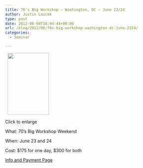 ```yaml
---
title: 70’s Big Workshop – Washington, DC – June 23/24
author: Justin Lascek
type: post
date: 2012-06-08T18:04:44+00:00
url: /blog/2012/06/70s-big-workshop-washington-dc-june-2324/
categories:
  - Seminar

---
```

<div id="attachment_6966" style="width: 143px" class="wp-caption alignleft">
  <a href="/2012/06/DCFlier.jpg"><img aria-describedby="caption-attachment-6966" data-attachment-id="6966" data-permalink="/blog/2012/06/70s-big-workshop-washington-dc-june-2324/dcflier/" data-orig-file="/2012/06/DCFlier.jpg" data-orig-size="480,720" data-comments-opened="1" data-image-meta="{&quot;aperture&quot;:&quot;0&quot;,&quot;credit&quot;:&quot;&quot;,&quot;camera&quot;:&quot;&quot;,&quot;caption&quot;:&quot;&quot;,&quot;created_timestamp&quot;:&quot;0&quot;,&quot;copyright&quot;:&quot;&quot;,&quot;focal_length&quot;:&quot;0&quot;,&quot;iso&quot;:&quot;0&quot;,&quot;shutter_speed&quot;:&quot;0&quot;,&quot;title&quot;:&quot;&quot;}" data-image-title="DCFlier" data-image-description="" data-medium-file="/2012/06/DCFlier-133x200.jpg" data-large-file="/2012/06/DCFlier-400x600.jpg" class="size-medium wp-image-6966  " style="margin-left: 8px; margin-right: 8px;" title="DCFlier" src="/2012/06/DCFlier-133x200.jpg" alt="" width="133" height="200" srcset="/2012/06/DCFlier-133x200.jpg 133w, /2012/06/DCFlier-100x150.jpg 100w, /2012/06/DCFlier-400x600.jpg 400w, /2012/06/DCFlier.jpg 480w" sizes="(max-width: 133px) 100vw, 133px" /></a>
  
  <p id="caption-attachment-6966" class="wp-caption-text">
    Click to enlarge
  </p>
</div>


  

  
What: 70&#8217;s Big Workshop Weekend
  
When: June 23 and 24
  
Cost: $175 for one day, $300 for both
  
<a href="/programming/workshop-weekend-dc/" target="_blank">Info and Payment Page</a>
